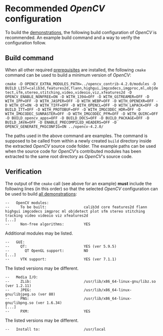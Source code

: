Recommended *OpenCV* configuration
==================================

To build the [demonstrations](demolist.md), the following build configuration of *OpenCV* is recommended. An example build command and a way to verify the configuration follow.

Build command
-------------

When all other required [prerequisites](readme.md) are installed, the following `cmake` command can be used to build a minimum version of *OpenCV*:

`cmake -D OPENCV_EXTRA_MODULES_PATH=../opencv_contrib-4.2.0/modules -D BUILD_LIST=calib3d,features2d,flann,highgui,imgcodecs,imgproc,ml,objdetect,sfm,stereo,stitching,video,videoio,viz,xfeatures2d -D OPENCV_ENABLE_NONFREE=ON -D WITH_1394=OFF -D WITH_GSTREAMER=OFF -D WITH_IPP=OFF -D WITH_JASPER=OFF -D WITH_WEBP=OFF -D WITH_OPENEXR=OFF -D WITH_QT=ON -D WITH_TIFF=OFF -D WITH_OPENCL=OFF -D WITH_LAPACK=OFF -D BUILD_ITT=OFF -D WITH_PROTOBUF=OFF -D WITH_IMGCODEC_HDR=OFF -D WITH_IMGCODEC_SUNRASTER=OFF -D WITH_IMGCODEC_PFM=OFF -D WITH_QUIRC=OFF -D BUILD_opencv_apps=OFF -D BUILD_DOCS=OFF -D BUILD_PACKAGE=OFF -D BUILD_JAVA=OFF -D ENABLE_PRECOMPILED_HEADERS=OFF -D OPENCV_GENERATE_PKGCONFIG=ON ../opencv-4.2.0/`

The paths used in the above command are examples. The command is supposed to be called from within a newly created `build` directory inside the extracted *OpenCV* source code folder. The example paths can be used when the source code for *OpenCV*'s contributed modules has been extracted to the same root directory as *OpenCV*'s source code.

Verification
------------

The output of the `cmake` call (see above for an example) **must** include the following lines (in this order) so that the selected *OpenCV* configuration can be used to build [all demonstrations](demolist.md):

````
--   OpenCV modules:
--     To be built:                 calib3d core features2d flann highgui imgcodecs imgproc ml objdetect plot sfm stereo stitching tracking video videoio viz xfeatures2d
[...]
--     Non-free algorithms:         YES
````

Additional modules may be listed.

````
--   GUI: 
--     QT:                          YES (ver 5.9.5)
--       QT OpenGL support:         NO
[...]
--     VTK support:                 YES (ver 7.1.1)
````

The listed versions may be different.

````
--   Media I/O: 
--     ZLib:                        /usr/lib/x86_64-linux-gnu/libz.so (ver 1.2.11)
--     JPEG:                        /usr/lib/x86_64-linux-gnu/libjpeg.so (ver 80)
--     PNG:                         /usr/lib/x86_64-linux-gnu/libpng.so (ver 1.6.34)
[...]
--     PXM:                         YES
````

The listed versions may be different.

````
--   Install to:                    /usr/local
````

